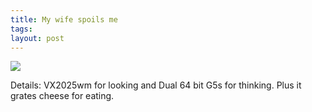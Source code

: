 ```yaml
---
title: My wife spoils me
tags: 
layout: post
---
```

<img src="http://photos.fuzzymonk.com/blog/image/595/NewComputer.jpg" />



Details: VX2025wm for looking and Dual 64 bit G5s for thinking.  Plus it grates cheese for eating.
